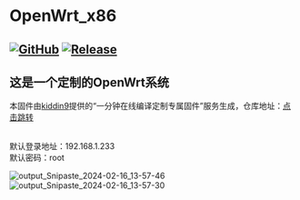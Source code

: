 # OpenWrt_x86 
[![GitHub](https://img.shields.io/badge/-GitHub-181717?style=flat-square&logo=github)](https://github.com/lemon-o)
[![Release](https://img.shields.io/github/v/release/lemon-o/OpenWrt_x86?include_prereleases&style=flat-square&color=#1F883D)](https://github.com/lemon-o/OpenWrt_x86/releases)
---
这是一个定制的OpenWrt系统
---

本固件由[kiddin9](https://github.com/kiddin9)提供的“一分钟在线编译定制专属固件”服务生成，仓库地址：[点击跳转](https://github.com/kiddin9/OpenWrt_x86-r2s-r4s-r5s-N1)

<br>
默认登录地址：192.168.1.233
<br>
默认密码：root


![output_Snipaste_2024-02-16_13-57-46](https://github.com/lemon-o/OpenWrt_x86/assets/69100023/766cd045-102c-4b09-b6c4-291181e096fe)
![output_Snipaste_2024-02-16_13-57-30](https://github.com/lemon-o/OpenWrt_x86/assets/69100023/7c10f53f-6f4d-4c80-b422-2c01dfe49c7f)
